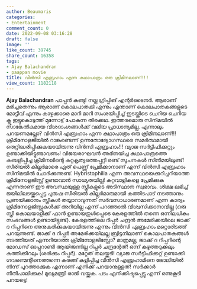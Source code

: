 ```yaml
---
author: Beaumaris
categories:
- Entertainment
comment_count: 0
date: 2022-09-08 03:16:28
draft: false
image: ''
like_count: 39745
share_count: 16358
tags:
- Ajay Balachandran
- paappan movie
title: വിൻസി എബ്രഹാം എന്ന കഥാപാത്രം ഒരു ക്രിമിനലാണ്!!!
view_count: 1182118
---
```


**Ajay Balachandran** പാപ്പൻ കണ്ടു! നല്ല ഗ്രിപ്പിങ് എന്റർടൈനർ. ആരാണ് മരിച്ചതെന്നും ആരാണ് കൊലപാതകി എന്നും എന്താണ് കൊലപാതകങ്ങളുടെ മോട്ടീവ് എന്നും കാഴ്ചക്കാരെ മാറി മാറി സംശയിപ്പിച്ച് ഇടയ്ക്കിടെ ചെറിയ ചെറിയ ക്ലൂ ഇട്ടുകൊടുത്ത് മുന്നോട്ട് പോകുന്ന തിരക്കഥ. ഇത്തരമൊരു സിനിമയിൽ സാങ്കേതികമായ വിശദാംശങ്ങൾക്ക് വലിയ പ്രാധാന്യമില്ല. എന്നാലും പറയണമല്ലോ? വിൻസി എബ്രഹാം എന്ന കഥാപാത്രം ഒരു ക്രിമിനലാണ്!!! ക്രിമിനോളജിയിൽ റാങ്കുണ്ടെന്ന് ഉന്നതോദ്യോഗസ്ഥരെ സമർത്ഥമായി തെറ്റിദ്ധരിപ്പിക്കുകയായിരുന്നു വിൻസി എബ്രഹാം!!! വ്യാജ സർട്ടിഫിക്കറ്റും ഉണ്ടാക്കിയിട്ടുണ്ടാവണം! വിജയരാഘവൻ അഭിനയിച്ച കഥാപാത്രത്തെ കബളിപ്പിച്ച ക്രിമിനലിന്റെ കുറ്റകൃത്യത്തെപ്പറ്റി രണ്ട് സൂചനകൾ സിനിമയിലുണ്ട്! സീരിയൽ കില്ലർമാരെ ഏത് പെണ്ണ് പ്രേമിക്കാനാണ് എന്ന് വിൻസി എബ്രഹാം സിനിമയിൽ ചോദിക്കുന്നുണ്ട്. Hybristophilia എന്ന അവസ്ഥയെക്കുറിച്ചറിയാത്ത ക്രിമിനോളജിസ്റ്റ് ഉണ്ടാവാൻ സാധ്യതയില്ല! കുറ്റവാളികളെ പ്രേമിക്കുക എന്നതാണ് ഈ അവസ്ഥയുള്ള സ്ത്രീകളുടെ അടിസ്ഥാന സ്വഭാവം. ശിക്ഷ ലഭിച്ച് ജയിലിലടയ്ക്കപ്പെട്ട പുരുഷ സീരിയൽ കില്ലർമാരുമായി കത്തിടപാട് നടത്താനും പ്രണയിക്കാനും സ്ത്രീകൾ തയ്യാറാവുന്നത് സർവസാധാരണമാണ് എന്ന കാര്യം ക്രിമിനോളജിസ്റ്റുകൾക്ക് അറിയില്ല എന്ന് പറഞ്ഞാൽ വിശ്വസിക്കാനാവില്ല (ഒരു സ്ത്രീ കൊലയാളിക്ക് ഫാൻ ഉണ്ടായതുൾപ്പെടെ കേരളത്തിൽ തന്നെ ഒന്നിലധികം സംഭവങ്ങൾ ഉണ്ടായിട്ടുണ്ട്). കേരളത്തിലെ റിപ്പർ ചന്ദ്രൻ അമേരിക്കയിലെ ജാക്ക് ദ റിപ്പറിനെ അനുകരിക്കുകയായിരുന്നു എന്നും വിൻസി എബ്രഹാം മറ്റൊരിടത്ത് പറയുന്നുണ്ട്. ജാക്ക് ദ റിപ്പർ അമേരിക്കയിലല്ല ബ്രിട്ടനിലാണ് കൊലപാതകങ്ങൾ നടത്തിയത് എന്നറിയാത്ത ക്രിമിനോളജിസ്റ്റോ? മാത്രമല്ല, ജാക്ക് ദ റിപ്പറിന്റെ മോഡസ് ഓപ്പറാണ്ടി ആയിരുന്നില്ല റിപ്പർ ചന്ദ്രന്റേത്! ഒന്ന് കഴുത്തറുക്കലും കുത്തിക്കീറലും (ശരിക്കും റിപ്പർ). മറ്റേത് തലയ്ക്കടി! വ്യാജ സർട്ടിഫിക്കറ്റ് ഉണ്ടാക്കി ഗവണ്മെന്റിനെത്തന്നെ കുരങ്ങ് കളിപ്പിച്ച വിൻസി എബ്രഹാമിനെ ജോലിയിൽ നിന്ന് പുറത്താക്കുക എന്നാണ് എനിക്ക് പറയാനുള്ളത്! സർക്കാർ നീതിപാലിക്കുക! മുഖ്യമന്ത്രി രാജി വയ്ക്കുക. പടം എനിക്കിഷ്ടപ്പെട്ടു എന്ന് ഒന്നുകൂടി പറയട്ടെ!